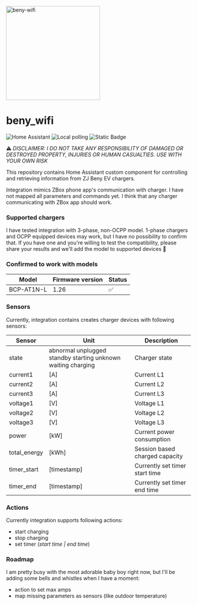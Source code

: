 <div align="left">
    <img alt="beny-wifi" height="256px" src="https://github.com/Jarauvi/beny-wifi/blob/main/images/logo.png?raw=true">
</div>

# beny_wifi

<div align="left">
    <img alt="Home Assistant" src="https://img.shields.io/badge/home%20assistant-%2341BDF5.svg"/>
    <img alt="Local polling" src="https://img.shields.io/badge/IOT_class-Local_polling-blue">
    <img alt="Static Badge" src="https://img.shields.io/badge/License-GPL_3.0-green">
</div>

:warning: *DISCLAIMER: I DO NOT TAKE ANY RESPONSIBILITY OF DAMAGED OR DESTROYED PROPERTY, INJURIES OR HUMAN CASUALTIES. USE WITH YOUR OWN RISK*

This repository contains Home Assistant custom component for controlling and retrieving information from ZJ Beny EV chargers. 

Integration mimics ZBox phone app's communication with charger. I have not mapped all parameters and commands yet. I think that any charger communicating with ZBox app should work.

### Supported chargers

I have tested integration with 3-phase, non-OCPP model. 1-phase chargers and OCPP equipped devices may work, but I have no possibility to confirm that. If you have one and you're willing to test the compatibility, please share your results and we'll add the model to supported devices :pray: 

### Confirmed to work with models

| Model              | Firmware version |       Status      |
| ------------------ | ---------------- | ----------------- |
| BCP-AT1N-L         | 1.26             |:white_check_mark: |

### Sensors

Currently, integration contains creates charger devices with following sensors:

| Sensor             | Unit                                                         | Description                    |
| ------------------ | ------------------------------------------------------------ | ------------------------------ |
| state              | abnormal unplugged standby starting unknown waiting charging | Charger state                  |
| current1           | [A]                                                          | Current L1                     |
| current2           | [A]                                                          | Current L2                     |
| current3           | [A]                                                          | Current L3                     |
| voltage1           | [V]                                                          | Voltage L1                     |
| voltage2           | [V]                                                          | Voltage L2                     |
| voltage3           | [V]                                                          | Voltage L3                     |
| power              | [kW]                                                         | Current power consumption      |
| total_energy       | [kWh]                                                        | Session based charged capacity |
| timer_start        | [timestamp]                                                  | Currently set timer start time |
| timer_end          | [timestamp]                                                  | Currently set timer end time   |

### Actions

Currently integration supports following actions:
- start charging
- stop charging
- set timer (*start time | end time*)

### Roadmap

I am pretty busy with the most adorable baby boy right now, but I'll be adding some bells and whistles when I have a moment:
- action to set max amps
- map missing parameters as sensors (like outdoor temperature)
